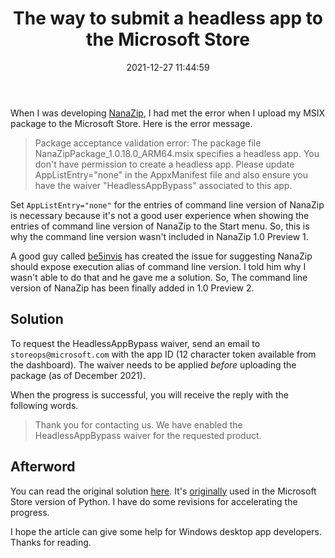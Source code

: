 ﻿---
title: The way to submit a headless app to the Microsoft Store
date: 2021-12-27 11:44:59
categories:
- [Technologies, Windows, Windows Apps, Development, Experience]
tags:
- Technologies
- Windows
- Windows Apps
- Development
- Experience
---

When I was developing [NanaZip](https://github.com/M2Team/NanaZip), I had met the error when I upload my MSIX package
to the Microsoft Store. Here is the error message.

> Package acceptance validation error: The package file NanaZipPackage_1.0.18.0_ARM64.msix specifies a headless app.
  You don't have permission to create a headless app. Please update AppListEntry="none" in the AppxManifest file and 
  also ensure you have the waiver "HeadlessAppBypass" associated to this app. 

Set `AppListEntry="none"` for the entries of command line version of NanaZip is necessary because it's not a good user
experience when showing the entries of command line version of NanaZip to the Start menu. So, this is why the command 
line version wasn't included in NanaZip 1.0 Preview 1.

A good guy called [be5invis](https://github.com/be5invis) has created the issue for suggesting NanaZip should expose 
execution alias of command line version. I told him why I wasn't able to do that and he gave me a solution. So, The 
command line version of NanaZip has been finally added in 1.0 Preview 2.

## Solution

To request the HeadlessAppBypass waiver, send an email to `storeops@microsoft.com` with the app ID (12 character token
available from the dashboard). The waiver needs to be applied *before* uploading the package (as of December 2021).

When the progress is successful, you will receive the reply with the following words.

> Thank you for contacting us. We have enabled the HeadlessAppBypass waiver for the requested product.

## Afterword

You can read the original solution [here](https://github.com/M2Team/NanaZip/issues/4#issuecomment-929720303). It's 
[originally](https://github.com/python/cpython/blob/main/PC/store_info.txt) used in the Microsoft Store version of 
Python. I have do some revisions for accelerating the progress.

I hope the article can give some help for Windows desktop app developers. Thanks for reading.
